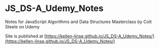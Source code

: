# JS_DS-A_Udemy_Notes
Notes for JavaScript Algorithms and Data Structures Masterclass by Colt Steele on Udemy

Site is published at [https://kellen-linse.github.io/JS_DS-A_Udemy_Notes/](https://kellen-linse.github.io/JS_DS-A_Udemy_Notes/)

